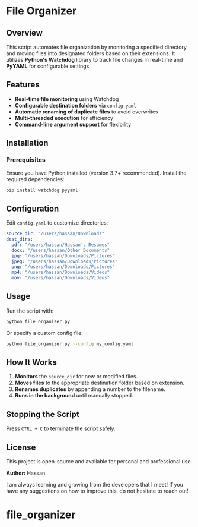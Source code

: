 # File Organizer

## Overview
This script automates file organization by monitoring a specified directory and moving files into designated folders based on their extensions. It utilizes **Python's Watchdog** library to track file changes in real-time and **PyYAML** for configurable settings.

## Features
- **Real-time file monitoring** using Watchdog
- **Configurable destination folders** via `config.yaml`
- **Automatic renaming of duplicate files** to avoid overwrites
- **Multi-threaded execution** for efficiency
- **Command-line argument support** for flexibility

## Installation
### Prerequisites
Ensure you have Python installed (version 3.7+ recommended). Install the required dependencies:
```bash
pip install watchdog pyyaml
```

## Configuration
Edit `config.yaml` to customize directories:
```yaml
source_dir: "/users/hassan/Downloads"
dest_dirs:
  pdf: "/users/hassan/Hassan's Resumes"
  docx: "/users/hassan/Other Documents"
  jpg: "/users/hassan/Downloads/Pictures"
  jpeg: "/users/hassan/Downloads/Pictures"
  png: "/users/hassan/Downloads/Pictures"
  mp4: "/users/hassan/Downloads/Videos"
  mov: "/users/hassan/Downloads/Videos"
```

## Usage
Run the script with:
```bash
python file_organizer.py
```
Or specify a custom config file:
```bash
python file_organizer.py --config my_config.yaml
```

## How It Works
1. **Monitors** the `source_dir` for new or modified files.
2. **Moves files** to the appropriate destination folder based on extension.
3. **Renames duplicates** by appending a number to the filename.
4. **Runs in the background** until manually stopped.

## Stopping the Script
Press `CTRL + C` to terminate the script safely.

## License
This project is open-source and available for personal and professional use.


**Author:** Hassan

I am always learning and growing from the developers that I meet! If you have any suggestions on how to improve this, do not hesitate to reach out!

# file_organizer
